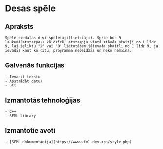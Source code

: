 # Desas spēle

## Apraksts
	Spēlē piedalās divi spēlētāji(lietotāji). Spēlē būs 9 laukumi(atstarpes) kā dzīvē, atstarpju vietā stāvēs skaitļi no 1 līdz 9, lai ieliktu "X" vai "O" lietotājam jāievada skaitļi no 1 līdz 9, ja ievadīs kaut ko citu, programma nebeidzās un neko nemaina.
## Galvenās funkcijas
	- Ievadīt tekstu
	- Apstrādāt datus
	- utt
## Izmantotās tehnoloģijas
	- C++
	- SFML library
## Izmantotie avoti
	- [SFML dokumentācija](https://www.sfml-dev.org/style.php)

